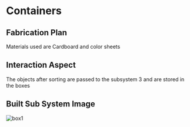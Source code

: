 # Containers

## Fabrication Plan

Materials used are Cardboard and color sheets 

## Interaction Aspect

The objects after sorting are passed to the subsystem 3 and are stored in the boxes

## Built Sub System Image

![box1](https://user-images.githubusercontent.com/47111026/56957461-cd7e0300-6b64-11e9-9555-c95496536963.PNG)
